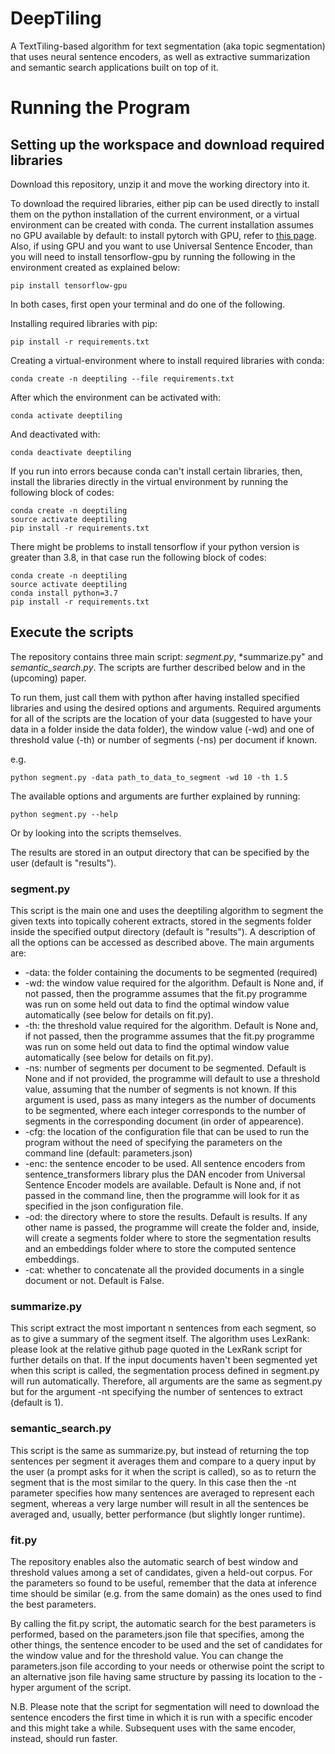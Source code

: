 # DeepTiling
A TextTiling-based algorithm for text segmentation (aka topic segmentation) that uses neural sentence encoders, as well as extractive summarization and semantic search applications built on top of it.

# Running the Program
## Setting up the workspace and download required libraries

Download this repository, unzip it and move the working directory into it.

To download the required libraries, either pip can be used directly to install them on the python installation of the current environment, or a virtual environment can be created with conda. The current installation assumes no GPU available by default: to install pytorch with GPU, refer to [this page](https://pytorch.org/get-started/locally/). Also, if using GPU and you want to use Universal Sentence Encoder, than you will need to install tensorflow-gpu by running the following in the environment created as explained below:
```
pip install tensorflow-gpu
```

In both cases, first open your terminal and do one of the following.

Installing required libraries with pip:
```
pip install -r requirements.txt
```

Creating a virtual-environment where to install required libraries with conda:
```
conda create -n deeptiling --file requirements.txt
```


After which the environment can be activated with:
```
conda activate deeptiling
```
And deactivated with:
```
conda deactivate deeptiling
```

If you run into errors because conda can't install certain libraries, then, install the libraries directly in the virtual environment by running the following block of codes:

```
conda create -n deeptiling
source activate deeptiling
pip install -r requirements.txt
```

There might be problems to install tensorflow if your python version is greater than 3.8, in that case run the following block of codes:
```
conda create -n deeptiling
source activate deeptiling
conda install python=3.7
pip install -r requirements.txt
```


## Execute the scripts

The repository contains three main script: *segment.py*, *summarize.py" and *semantic_search.py*.
The scripts are further described below and in the (upcoming) paper.

To run them, just call them with python after having installed specified libraries and using the desired options and arguments. Required arguments for all of the scripts are the location of your data (suggested to have your data in a folder inside the data folder), the window value (-wd) and one of threshold value (-th) or number of segments (-ns) per document if known.

e.g.
```
python segment.py -data path_to_data_to_segment -wd 10 -th 1.5
```

The available options and arguments are further explained by running:
```
python segment.py --help
```
Or by looking into the scripts themselves.

The results are stored in an output directory that can be specified by the user (default is "results").

### segment.py
This script is the main one and uses the deeptiling algorithm to segment the given texts into topically coherent extracts, stored in the segments folder inside the specified output directory (default is "results").
A description of all the options can be accessed as described above. The main arguments are:
- -data: the folder containing the documents to be segmented (required)
- -wd: the window value required for the algorithm. Default is None and, if not passed, then the programme assumes that the fit.py programme was run on some held out data to find the optimal window value automatically (see below for details on fit.py).
- -th: the threshold value required for the algorithm. Default is None and, if not passed, then the programme assumes that the fit.py programme was run on some held out data to find the optimal window value automatically (see below for details on fit.py).
- -ns: number of segments per document to be segmented. Default is None and if not provided, the programme will default to use a threshold value, assuming that the number of segments is not known. If this argument is used, pass as many integers as the number of documents to be segmented, where each integer corresponds to the number of segments in the corresponding document (in order of appearence).
- -cfg: the location of the configuration file that can be used to run the program without the need of specifying the parameters on the command line (default: parameters.json)
- -enc: the sentence encoder to be used. All sentence encoders from sentence_transformers library plus the DAN encoder from Universal Sentence Encoder models are available. Default is None and, if not passed in the command line, then the programme will look for it as specified in the json configuration file.
- -od: the directory where to store the results. Default is results. If any other name is passed, the programme will create the folder and, inside, will create a segments folder where to store the segmentation results and an embeddings folder where to store the computed sentence embeddings.
- -cat: whether to concatenate all the provided documents in a single document or not. Default is False.

### summarize.py
This script extract the most important n sentences from each segment, so as to give a summary of the segment itself. The algorithm uses LexRank: please look at the relative github page quoted in the LexRank script for further details on that. If the input documents haven't been segmented yet when this script is called, the segmentation process defined in segment.py will run automatically. Therefore, all arguments are the same as segment.py but for the argument -nt specifying the number of sentences to extract (default is 1).

### semantic_search.py
This script is the same as summarize.py, but instead of returning the top sentences per segment it averages them and compare to a query input by the user (a prompt asks for it when the script is called), so as to return the segment that is the most similar to the query. In this case then the -nt parameter specifies how many sentences are averaged to represent each segment, whereas a very large number will result in all the sentences be averaged and, usually, better performance (but slightly longer runtime).

### fit.py
The repository enables also the automatic search of best window and threshold values among a set of candidates, given a held-out corpus. For the parameters so found to be useful, remember that the data at inference time should be similar (e.g. from the same domain) as the ones used to find the best parameters.

By calling the fit.py script, the automatic search for the best parameters is performed, based on the parameters.json file that specifies, among the other things, the sentence encoder to be used and the set of candidates for the window value and for the threshold value. You can change the parameters.json file according to your needs or otherwise point the script to an alternative json file having same structure by passing its location to the -hyper argument of the script.

N.B. Please note that the script for segmentation will need to download the sentence encoders the first time in which it is run with a specific encoder and this might take a while. Subsequent uses with the same encoder, instead, should run faster. 
